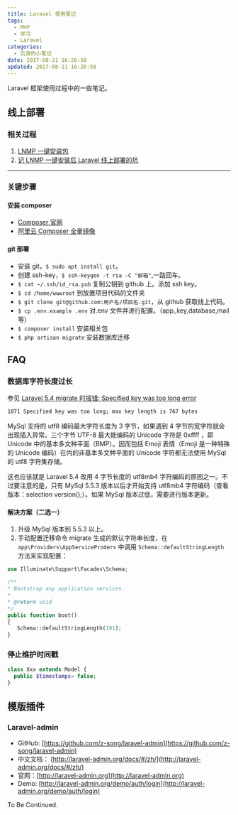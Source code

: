 ```yaml
---
title: Laravel 使用笔记
tags:
  - PHP
  - 学习
  - Laravel
categories:
  - 云游的小笔记
date: 2017-08-21 16:26:58
updated: 2017-08-21 16:26:58
---
```


Laravel 框架使用过程中的一些笔记。

<!-- more -->

## 线上部署

### 相关过程

1. [LNMP 一键安装包](/note/lnmp-install/)
2. [记 LNMP 一键安装后 Laravel 线上部署的坑](/note/a-trap-about-laravel-deploy/)

---

### 关键步骤

#### 安装 composer

- [Composer 官网](https://getcomposer.org/)
- [阿里云 Composer 全量镜像](https://developer.aliyun.com/composer)

#### git 部署

- 安装 git，`$ sudo apt install git`。
- 创建 ssh-key，`$ ssh-keygen -t rsa -C "邮箱"`,一路回车。
- `$ cat ~/.ssh/id_rsa.pub` 复制公钥到 github 上。添加 ssh key。
- `$ cd /home/wwwroot` 到放置项目代码的文件夹
- `$ git clone git@github.com:用户名/项目名.git`，从 github 获取线上代码。
- `$ cp .env.example .env` 对.env 文件并进行配置。（app_key,database,mail 等）
- `$ composer install` 安装相关包
- `$ php artisan migrate` 安装数据库迁移

## FAQ

### 数据库字符长度过长

参见 [Laravel 5.4 migrate 时报错: Specified key was too long error](https://segmentfault.com/a/1190000008416200)

```bash
1071 Specified key was too long; max key length is 767 bytes
```

MySql 支持的 utf8 编码最大字符长度为 3 字节，如果遇到 4 字节的宽字符就会出现插入异常。三个字节 UTF-8 最大能编码的 Unicode 字符是 0xffff ，即 Unicode 中的基本多文种平面（BMP）。因而包括 Emoji 表情（Emoji 是一种特殊的 Unicode 编码）在内的非基本多文种平面的 Unicode 字符都无法使用 MySql 的 utf8 字符集存储。

这也应该就是 Laravel 5.4 改用 4 字节长度的 utf8mb4 字符编码的原因之一。不过要注意的是，只有 MySql 5.5.3 版本以后才开始支持 utf8mb4 字符编码（查看版本：selection version();）。如果 MySql 版本过低，需要进行版本更新。

#### 解决方案（二选一）

1. 升级 MySql 版本到 5.5.3 以上。
2. 手动配置迁移命令 migrate 生成的默认字符串长度，在 `app\Providers\AppServiceProders` 中调用 `Schema::defaultStringLength` 方法来实现配置：

```php
use Illuminate\Support\Facades\Schema;

/**
* Bootstrap any application services.
*
* @return void
*/
public function boot()
{
   Schema::defaultStringLength(191);
}
```

### 停止维护时间戳

```php
class Xxx extends Model {
  public $timestamps= false;
}
```

## 模版插件

### Laravel-admin

- GitHub: [https://github.com/z-song/laravel-admin](https://github.com/z-song/laravel-admin)
- 中文文档： [http://laravel-admin.org/docs/#/zh/](http://laravel-admin.org/docs/#/zh/)
- 官网：[http://laravel-admin.org](http://laravel-admin.org)
- Demo: [http://laravel-admin.org/demo/auth/login](http://laravel-admin.org/demo/auth/login)

To Be Continued.

